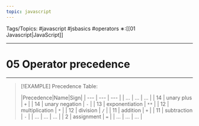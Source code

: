 ```yaml
---
topic: javascript
---
```

Tags/Topics: #javascript #jsbasics #operators
∗:[[01 Javascript|JavaScript]] 

---
# 05 Operator precedence

--- 
>[!EXAMPLE] Precedence Table:
>
>|Precedence|Name|Sign|
| --- | ---            | ---  |
| …   | …              | …    |
| 14  | unary plus     | `+`  |
| 14  | unary negation | `-`  |
| 13  | exponentiation | `**` |
| 12  | multiplication | `*`  |
| 12  | division       | `/`  |
| 11  | addition       | `+`  |
| 11  | subtraction    | `-`  |
| …   | …              | …    |
| 2   | assignment     | `=`  |
| …   | …              | …    |


